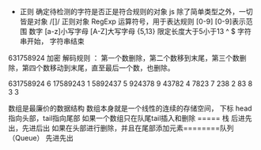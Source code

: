 - 正则
确定待检测的字符是否正是符合规则的对象
 js 除了简单类型之外，一切皆是对象
 /[]/ 正则对象 RegExp
 运算符号，用于表达规则 [0-9]
 [0-9]表示范围 数字
 [a-z]小写字母
 [A-Z]大写字母
 {5,13} 限定长度大于5小于13
 ^ $ 字符串开始， 字符串结束

 631758924 加密
解码规则 ： 第一个数删除，第二个数移到末尾，第三个数删除，第四个数移动到末尾，直至最后一个数，也删除。

631758924   6
17589243     1
5892437     5
924378      9
43782       4
7823        7
238         2
83          8
3           3 

数组是最廉价的数据结构
数组本身就是一个线性的连续的存储空间，  下标
head指向头部，tail指向尾部
如果一个数组只在队尾tail插入和删除 ===== 栈 后进先出，先进后出
如果在头部进行删除，并且在尾部添加元素========队列（Queue） 先进先出





